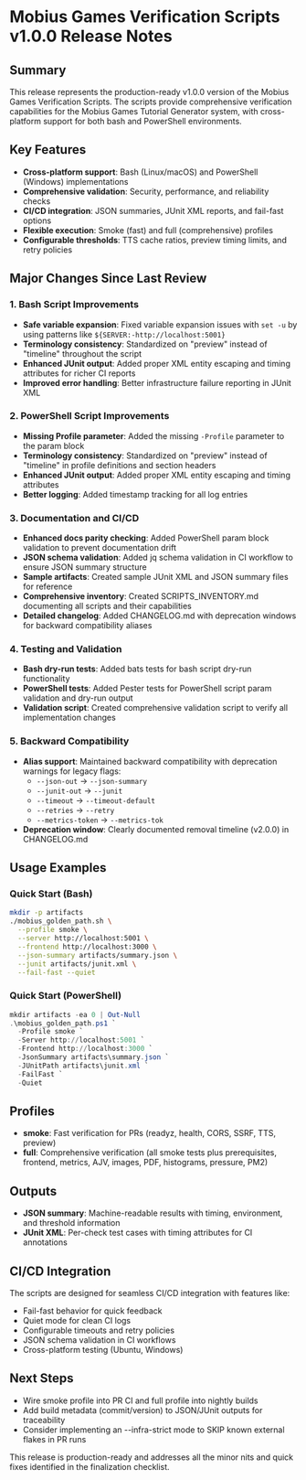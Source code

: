 # Mobius Games Verification Scripts v1.0.0 Release Notes

## Summary
This release represents the production-ready v1.0.0 version of the Mobius Games Verification Scripts. The scripts provide comprehensive verification capabilities for the Mobius Games Tutorial Generator system, with cross-platform support for both bash and PowerShell environments.

## Key Features
- **Cross-platform support**: Bash (Linux/macOS) and PowerShell (Windows) implementations
- **Comprehensive validation**: Security, performance, and reliability checks
- **CI/CD integration**: JSON summaries, JUnit XML reports, and fail-fast options
- **Flexible execution**: Smoke (fast) and full (comprehensive) profiles
- **Configurable thresholds**: TTS cache ratios, preview timing limits, and retry policies

## Major Changes Since Last Review

### 1. Bash Script Improvements
- **Safe variable expansion**: Fixed variable expansion issues with `set -u` by using patterns like `${SERVER:-http://localhost:5001}`
- **Terminology consistency**: Standardized on "preview" instead of "timeline" throughout the script
- **Enhanced JUnit output**: Added proper XML entity escaping and timing attributes for richer CI reports
- **Improved error handling**: Better infrastructure failure reporting in JUnit XML

### 2. PowerShell Script Improvements
- **Missing Profile parameter**: Added the missing `-Profile` parameter to the param block
- **Terminology consistency**: Standardized on "preview" instead of "timeline" in profile definitions and section headers
- **Enhanced JUnit output**: Added proper XML entity escaping and timing attributes
- **Better logging**: Added timestamp tracking for all log entries

### 3. Documentation and CI/CD
- **Enhanced docs parity checking**: Added PowerShell param block validation to prevent documentation drift
- **JSON schema validation**: Added jq schema validation in CI workflow to ensure JSON summary structure
- **Sample artifacts**: Created sample JUnit XML and JSON summary files for reference
- **Comprehensive inventory**: Created SCRIPTS_INVENTORY.md documenting all scripts and their capabilities
- **Detailed changelog**: Added CHANGELOG.md with deprecation windows for backward compatibility aliases

### 4. Testing and Validation
- **Bash dry-run tests**: Added bats tests for bash script dry-run functionality
- **PowerShell tests**: Added Pester tests for PowerShell script param validation and dry-run output
- **Validation script**: Created comprehensive validation script to verify all implementation changes

### 5. Backward Compatibility
- **Alias support**: Maintained backward compatibility with deprecation warnings for legacy flags:
  - `--json-out` → `--json-summary`
  - `--junit-out` → `--junit`
  - `--timeout` → `--timeout-default`
  - `--retries` → `--retry`
  - `--metrics-token` → `--metrics-tok`
- **Deprecation window**: Clearly documented removal timeline (v2.0.0) in CHANGELOG.md

## Usage Examples

### Quick Start (Bash)
```bash
mkdir -p artifacts
./mobius_golden_path.sh \
  --profile smoke \
  --server http://localhost:5001 \
  --frontend http://localhost:3000 \
  --json-summary artifacts/summary.json \
  --junit artifacts/junit.xml \
  --fail-fast --quiet
```

### Quick Start (PowerShell)
```powershell
mkdir artifacts -ea 0 | Out-Null
.\mobius_golden_path.ps1 `
  -Profile smoke `
  -Server http://localhost:5001 `
  -Frontend http://localhost:3000 `
  -JsonSummary artifacts\summary.json `
  -JUnitPath artifacts\junit.xml `
  -FailFast `
  -Quiet
```

## Profiles
- **smoke**: Fast verification for PRs (readyz, health, CORS, SSRF, TTS, preview)
- **full**: Comprehensive verification (all smoke tests plus prerequisites, frontend, metrics, AJV, images, PDF, histograms, pressure, PM2)

## Outputs
- **JSON summary**: Machine-readable results with timing, environment, and threshold information
- **JUnit XML**: Per-check test cases with timing attributes for CI annotations

## CI/CD Integration
The scripts are designed for seamless CI/CD integration with features like:
- Fail-fast behavior for quick feedback
- Quiet mode for clean CI logs
- Configurable timeouts and retry policies
- JSON schema validation in CI workflows
- Cross-platform testing (Ubuntu, Windows)

## Next Steps
- Wire smoke profile into PR CI and full profile into nightly builds
- Add build metadata (commit/version) to JSON/JUnit outputs for traceability
- Consider implementing an --infra-strict mode to SKIP known external flakes in PR runs

This release is production-ready and addresses all the minor nits and quick fixes identified in the finalization checklist.